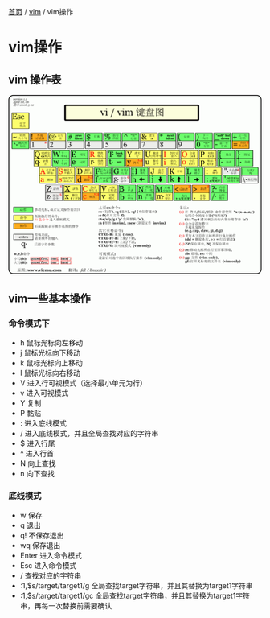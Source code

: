 
[首页](https://printjs.github.io/blog) / [vim](https://printjs.github.io/blog/docs/vim) / vim操作


# vim操作

## vim 操作表
<img src="./basic/1.png"/>

## vim一些基本操作

### 命令模式下
* h 鼠标光标向左移动
* j 鼠标光标向下移动
* k 鼠标光标向上移动
* l 鼠标光标向右移动
* V 进入行可视模式（选择最小单元为行）
* v 进入可视模式
* Y 复制
* P 黏贴
* : 进入底线模式
* / 进入底线模式，并且全局查找对应的字符串
* $ 进入行尾
* ^ 进入行首
* N 向上查找
* n 向下查找

### 底线模式
* w 保存
* q 退出
* q! 不保存退出
* wq 保存退出
* Enter 进入命令模式
* Esc 进入命令模式
* / 查找对应的字符串
* :1,$s/target/target1/g 全局查找target字符串，并且其替换为target1字符串
* :1,$s/target/target1/gc 全局查找target字符串，并且其替换为target1字符串，再每一次替换前需要确认